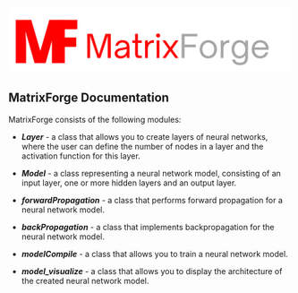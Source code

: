[![Alt text](/branding/logo1.png "Optional title")](https://github.com/Kacperaan/matrixforge)

## MatrixForge Documentation
MatrixForge consists of the following modules:

- ***Layer*** - a class that allows you to create layers of neural networks, where the user can define the number of nodes in a layer and the activation function for this layer.

- ***Model*** - a class representing a neural network model, consisting of an input layer, one or more hidden layers and an output layer.

- ***forwardPropagation*** - a class that performs forward propagation for a neural network model.

- ***backPropagation*** - a class that implements backpropagation for the neural network model.

- ***modelCompile*** - a class that allows you to train a neural network model.

- ***model_visualize*** - a class that allows you to display the architecture of the created neural network model.

